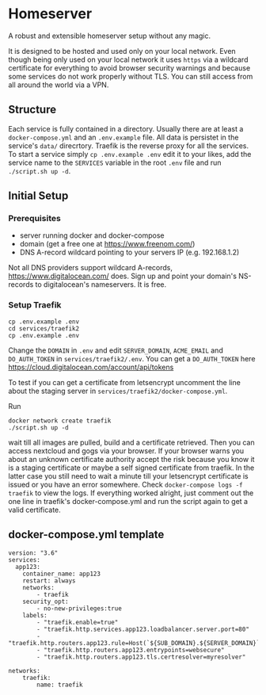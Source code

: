 # Homeserver
A robust and extensible homeserver setup without any magic.

It is designed to be hosted and used only on your local network. Even though being only used on your local network it uses ```https``` via a wildcard certificate for everything to avoid browser security warnings and because some services do not work properly without TLS. You can still access from all around the world via a VPN.

## Structure
Each service is fully contained in a directory. Usually there are at least a ```docker-compose.yml``` and an ```.env.example``` file. All data is persistet in the service's ```data/``` direcrtory.
Traefik is the reverse proxy for all the services. To start a service simply ```cp .env.example .env``` edit it to your likes, add the service name to the ```SERVICES``` variable in the root ```.env``` file and run ```./script.sh up -d```.

## Initial Setup

### Prerequisites
- server running docker and docker-compose
- domain (get a free one at https://www.freenom.com/)
- DNS A-record wildcard pointing to your servers IP (e.g. 192.168.1.2)

Not all DNS providers support wildcard A-records, https://www.digitalocean.com/ does. Sign up and point your domain's NS-records to digitalocean's nameservers. It is free.

### Setup Traefik
```
cp .env.example .env
cd services/traefik2
cp .env.example .env
```
Change the ```DOMAIN``` in ```.env``` and edit ```SERVER_DOMAIN```, ```ACME_EMAIL``` and ```DO_AUTH_TOKEN``` in ```services/traefik2/.env```. You can get a ```DO_AUTH_TOKEN``` here https://cloud.digitalocean.com/account/api/tokens

To test if you can get a certificate from letsencrypt uncomment the line about the staging server in ```services/traefik2/docker-compose.yml```.

Run 
```
docker network create traefik
./script.sh up -d
``` 
wait till all images are pulled, build and a certificate retrieved. Then you can access nextcloud and gogs via your browser. If your browser warns you about an unknown certificate authority accept the risk because you know it is a staging certificate or maybe a self signed certificate from traefik. In the latter case you still need to wait a minute till your letsencrypt certificate is issued or you have an error somewhere. Check ```docker-compose logs -f traefik``` to view the logs. If everything worked alright, just comment out the one line in traefik's docker-compose.yml and run the script again to get a valid certificate.

## docker-compose.yml template

```
version: "3.6"
services:
  app123:
    container_name: app123
    restart: always
    networks: 
        - traefik
    security_opt:
        - no-new-privileges:true
    labels:
        - "traefik.enable=true"
        - "traefik.http.services.app123.loadbalancer.server.port=80"
        - "traefik.http.routers.app123.rule=Host(`${SUB_DOMAIN}.${SERVER_DOMAIN}`)"
        - "traefik.http.routers.app123.entrypoints=websecure"
        - "traefik.http.routers.app123.tls.certresolver=myresolver"

networks:
    traefik:
        name: traefik
```
